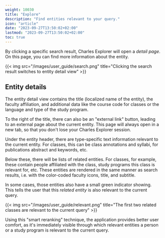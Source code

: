 ```yaml
---
weight: 10030
title: "Explore"
description: "Find entities relevant to your query."
icon: "article"
date: "2023-09-27T13:50:02+02:00"
lastmod: "2023-09-27T13:50:02+02:00"
toc: true
---
```


By clicking a specific search result, Charles Explorer will open a *detail page*. On this page, you can find more information about the entity.

{{< img src="/images/user_guide/search.png" title="Clicking the search result switches to entity detail view" >}}

## Entity details

The entity detail view contains the title (localized name of the entity), the faculty affiliation, and additional data like the course code for classes or the language and type of the study program.

To the right of the title, there can also be an "external link" button, leading to an external page about the current entity. This page will always open in a new tab, so that you don't lose your Charles Explorer session.

Under the entity header, there are type-specific text information relevant to the current entity. For classes, this can be class annotations and syllabi, for publications abstract and keywords, etc.

Below these, there will be lists of related entities. For classes, for example, these contain people affiliated with the class, study programs this class is relevant for, etc. These entities are rendered in the same manner as search results, i.e. with the color-coded faculty icons, title, and subtitle.

In some cases, those entities also have a small green indicator showing. This tells the user that this *related entity* is also relevant to the current query.

{{< img src="/images/user_guide/relevant.png" title="The first two related classes are relevant to the current query" >}}

Using this "smart reranking" technique, the application provides better user comfort, as it's immediately visible through which relevant entities a person or a study program is relevant to the current query.